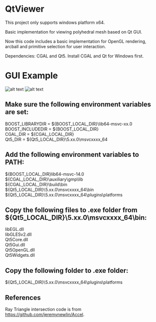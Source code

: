 # QtViewer

This project only supports windows platform x64.

Basic implementation for viewing polyhedral mesh based on Qt GUI.

Now this code includes a basic implementation for OpenGL rendering, arcball and primitive selection for user interaction.

Dependencies: CGAL and Qt5. Install CGAL and Qt for Windows first. 

# GUI Example
![alt text](https://github.com/rdzhao/QtViewer/blob/master/illustration/example_1.png)
![alt text](https://github.com/rdzhao/QtViewer/blob/master/illustration/example_2.png)

## Make sure the following environment variables are set: <br />
BOOST_LIBRARYDIR = ${BOOST_LOCAL_DIR}\lib64-msvc-xx.0 <br />
BOOST_INCLUDEDIR = ${BOOST_LOCAL_DIR} <br />
CGAL_DIR = ${CGAL_LOCAL_DIR} <br />
Qt5_DIR = ${Qt5_LOCAL_DIR}\5.xx.0\msvcxxxx_64

## Add the following environment variables to PATH: <br />
${BOOST_LOCAL_DIR}lib64-msvc-14.0 <br />
${CGAL_LOCAL_DIR}\auxiliary\gmp\lib <br />
${CGAL_LOCAL_DIR}\build\bin <br />
${Qt5_LOCAL_DIR}\5.xx.0\msvcxxxx_64\bin <br />
${Qt5_LOCAL_DIR}\5.xx.0\msvcxxxx_64\plugins\platforms

## Copy the following files to .exe folder from ${Qt5_LOCAL_DIR}\5.xx.0\msvcxxxx_64\bin: <br />
libEGL.dll <br />
libGLESv2.dll <br />
Qt5Core.dll <br />
Qt5Gui.dll <br />
Qt5OpenGL.dll <br />
Qt5Widgets.dll

## Copy the following folder to .exe folder: <br />
${Qt5_LOCAL_DIR}\5.xx.0\msvcxxxx_64\plugins\platforms

## References
Ray Triangle intersection code is from https://github.com/jeremynewlin/Accel.
